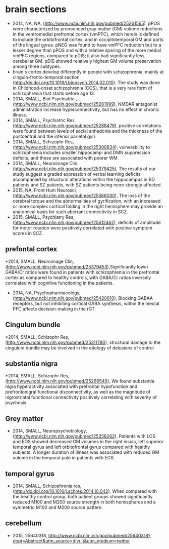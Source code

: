 # brain sections

* 2014, NA, NA, (http://www.ncbi.nlm.nih.gov/pubmed/25261565), pPOS were characterized by pronounced gray matter (GM) volume reductions in the ventromedial prefrontal cortex (vmPFC), which herein is defined to include the orbitofrontal cortex, and in occipitotemporal GM and parts of the lingual gyrus. pNEG was found to have vmPFC reduction but to a lesser degree than pPOS and with a relative sparing of the more medial vmPFC regions, compared to pDIS; it also had significantly less cerebellar GM. pDIS showed relatively highest GM volume preservation among three subtypes.
* brain's cortex develop differently in people with schizophrenia, mainly at cingulo-fronto-temporal section (http://dx.doi.org/10.1016/j.biopsych.2014.02.010). The study was done in Childhood-onset schizophrenia (COS), that is a very rare form of schizophrenia that starts before age 13.
* 2014, SMALL, Biol Psychiatric , (http://www.ncbi.nlm.nih.gov/pubmed/25281999), NMDAR antagonist administration increase hyperconnectivity, but has no effect in chronic illness. 
* 2014, SMALL, Psychiatric Res (http://www.ncbi.nlm.nih.gov/pubmed/25288478), positive correlations were found between levels of social anhedonia and the thickness of the postcentral and the inferior parietal gyri
* 2014, SMALL, Schizophr Res, (http://www.ncbi.nlm.nih.gov/pubmed/25308834), vulnerability to schizophrenia includes smaller hippocampi and DMN suppression deficits, and these are associated with poorer WM. 
* 2014, SMALL, Neuroimage Clin, (http://www.ncbi.nlm.nih.gov/pubmed/25379425), The results of our study suggest a graded expression of verbal learning deficits accompanied by structural alterations within the hippocampus in BD patients and SZ patients, with SZ patients being more strongly affected.
* 2015, NA, Front Hum Neurosci,(http://www.ncbi.nlm.nih.gov/pubmed/25566030), The loss of the cerebral torque and the abnormalities of gyrification, with an increased or more complex cortical folding in the right hemisphere may provide an anatomical basis for such aberrant connectivity in SCZ.
* 2015, SMALL, Psychiatry Res, (http://www.ncbi.nlm.nih.gov/pubmed/25612462),  deficits of amplitude for motor rotation were positively correlated with positive symptom scores in SCZ.

## prefontal cortex
*2014, SMALL, Neuroimage Clin, (http://www.ncbi.nlm.nih.gov/pubmed/25379453),Significantly lower GABA/Cr ratios were found in patients with schizophrenia in the prefrontal cortex as compared to healthy controls, with GABA/Cr ratios inversely correlated with cognitive functioning in the patients.
* 2014, NA, Psychopharmacology,(http://www.ncbi.nlm.nih.gov/pubmed/25420610), Blocking GABAA receptors, but not inhibiting cortical GABA synthesis, within the medial PFC affects decision-making in the rGT. 

## Cingulum bundle
*2014, SMALL, Schizophr Res, (http://www.ncbi.nlm.nih.gov/pubmed/25311780), structural damage to the cingulum bundle may be involved in the etiology of delusions of control

## substantia nigra
*2014, SMALL, Schizophr Res, (http://www.ncbi.nlm.nih.gov/pubmed/25266549), We found substantia nigra hyperactivity associated with prefrontal hypofunction and prefrontonigral functional disconnectivity, as well as the magnitude of nigrostriatal functional connectivity positively correlating with severity of psychosis. 

## Grey matter
* 2014, SMALL, Neuropsychobiology, (http://www.ncbi.nlm.nih.gov/pubmed/25358262), Patients with LOS and EOS showed decreased GM volumes in the right insula, left superior temporal gyrus and left orbitofrontal gyrus compared with healthy subjects. A longer duration of illness was associated with reduced GM volume in the temporal pole in patients with EOS.

## temporal gyrus
* 2014, SMALL, Schizophrenia res, (http://dx.doi.org/10.1016/j.schres.2014.10.042), When compared with the healthy control group, both patient groups showed significantly reduced M100 and M200 source strength in both hemispheres and a symmetric M100 and M200 source pattern

## cerebellum
* 2015, 25640318, http://www.ncbi.nlm.nih.gov/pubmed/25640318?dopt=Abstract&utm_source=dlvr.it&utm_medium=twitter
